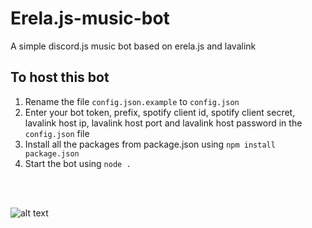 # Erela.js-music-bot
A simple discord.js music bot based on erela.js and lavalink

## To host this bot 
1. Rename the file `config.json.example` to `config.json`
2. Enter your bot token, prefix, spotify client id, spotify client secret, lavalink host ip, lavalink host port and lavalink host password in the `config.json` file 
3. Install all the packages from package.json using `npm install package.json`
4. Start the bot using `node .`
<br>
<br>

![alt text](https://img.errordev.tk/pKFz "screenshot")
